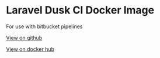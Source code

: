 # Laravel Dusk CI Docker Image
For use with bitbucket pipelines


[View on github](https://github.com/gjrdiesel/laravel-dusk-ci)

[View on docker hub](https://hub.docker.com/r/gjrdiesel/laravel-dusk-ci)
